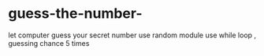 # guess-the-number-
let computer guess your secret number 
use random module 
use while loop , guessing chance 5 times 
